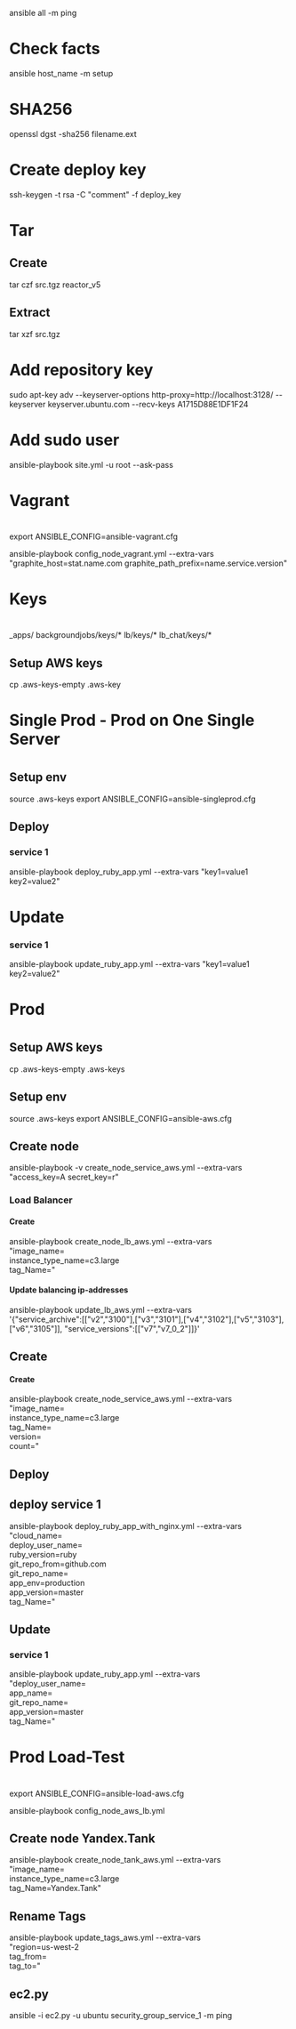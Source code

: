 ansible all -m ping

# Check facts

ansible host_name -m setup

# SHA256
openssl dgst -sha256 filename.ext

# Create deploy key
ssh-keygen -t rsa -C "comment" -f deploy_key

# Tar
## Create
tar czf src.tgz reactor_v5

## Extract
tar xzf src.tgz

# Add repository key

sudo apt-key adv --keyserver-options http-proxy=http://localhost:3128/ --keyserver keyserver.ubuntu.com --recv-keys A1715D88E1DF1F24

# Add sudo user

ansible-playbook site.yml -u root --ask-pass

# #########
# Vagrant
# #########
export ANSIBLE_CONFIG=ansible-vagrant.cfg

ansible-playbook config_node_vagrant.yml --extra-vars \
  "graphite_host=stat.name.com graphite_path_prefix=name.service.version"


# #########
# Keys
# #########
_apps/
  backgroundjobs/keys/*
  lb/keys/*
  lb_chat/keys/*


## Setup AWS keys
cp .aws-keys-empty .aws-key

# #########
# Single Prod - Prod on One Single Server
# #########

## Setup env
source .aws-keys
export ANSIBLE_CONFIG=ansible-singleprod.cfg

## Deploy

### service 1
ansible-playbook deploy_ruby_app.yml --extra-vars "key1=value1 key2=value2"

# Update

### service 1
ansible-playbook update_ruby_app.yml --extra-vars "key1=value1 key2=value2"


# #########
# Prod
# #########

## Setup AWS keys
cp .aws-keys-empty .aws-keys

## Setup env
source .aws-keys
export ANSIBLE_CONFIG=ansible-aws.cfg

## Create node
ansible-playbook -v create_node_service_aws.yml --extra-vars \
  "access_key=A secret_key=r"

### Load Balancer

#### Create
ansible-playbook create_node_lb_aws.yml --extra-vars \
  "image_name= \
  instance_type_name=c3.large \
  tag_Name="

#### Update balancing ip-addresses
ansible-playbook update_lb_aws.yml --extra-vars \
  '{"service_archive":[["v2","3100"],["v3","3101"],["v4","3102"],["v5","3103"],["v6","3105"]],
    "service_versions":[["v7","v7_0_2"]]}'

## Create

#### Create
ansible-playbook create_node_service_aws.yml --extra-vars \
  "image_name= \
  instance_type_name=c3.large \
  tag_Name= \
  version= \
  count="

## Deploy

## deploy service 1
ansible-playbook deploy_ruby_app_with_nginx.yml --extra-vars \
  "cloud_name= \
   deploy_user_name= \
   ruby_version=ruby \
   git_repo_from=github.com \
   git_repo_name= \
   app_env=production \
   app_version=master \
   tag_Name="

## Update

### service 1
ansible-playbook update_ruby_app.yml --extra-vars \
  "deploy_user_name=\
   app_name= \
   git_repo_name= \
   app_version=master \
   tag_Name="


# #########
# Prod Load-Test
# #########
export ANSIBLE_CONFIG=ansible-load-aws.cfg

ansible-playbook config_node_aws_lb.yml

## Create node Yandex.Tank
ansible-playbook create_node_tank_aws.yml --extra-vars \
  "image_name= \
   instance_type_name=c3.large \
   tag_Name=Yandex.Tank"

## Rename Tags
ansible-playbook update_tags_aws.yml --extra-vars \
  "region=us-west-2 \
   tag_from= \
   tag_to="

## ec2.py
ansible -i ec2.py -u ubuntu security_group_service_1 -m ping
